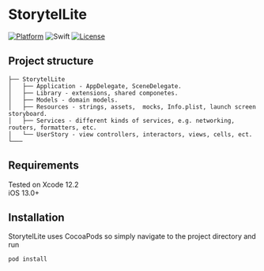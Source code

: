 # StorytelLite

[![Platform](https://img.shields.io/cocoapods/p/SwiftIcons.svg)](http://cocoadocs.org/docsets/SwiftIcons) ![Swift](https://img.shields.io/badge/%20in-swift%205.3-orange.svg) [![License](https://img.shields.io/cocoapods/l/SwiftIcons.svg?style=flat)](http://cocoapods.org/pods/SwiftIcons)

## Project structure
```
├── StorytelLite
│   ├── Application - AppDelegate, SceneDelegate.
│   ├── Library - extensions, shared componetes.
│   ├── Models - domain models.
│   ├── Resources - strings, assets,  mocks, Info.plist, launch screen storyboard.
│   ├── Services - different kinds of services, e.g. networking, routers, formatters, etc.
│   └── UserStory - view controllers, interactors, views, cells, ect.
└───
```

## Requirements
Tested on Xcode 12.2<br>
iOS 13.0+

## Installation
StorytelLite uses CocoaPods so simply navigate to the project directory and run
```
pod install
```
